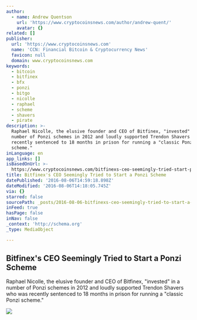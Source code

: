 ```yaml
---
author:
  - name: Andrew Quentson
    url: 'https://www.cryptocoinsnews.com/author/andrew-quent/'
    avatar: {}
related: []
publisher:
  url: 'https://www.cryptocoinsnews.com'
  name: 'CCN: Financial Bitcoin & Cryptocurrency News'
  favicon: null
  domain: www.cryptocoinsnews.com
keywords:
  - bitcoin
  - bitfinex
  - bfx
  - ponzi
  - bitgo
  - nicolle
  - raphael
  - scheme
  - shavers
  - pirate
description: >-
  Raphael Nicolle, the elusive founder and CEO of Bitfinex, "invested" in a
  number of Ponzi schemes in 2012 and loudly supported Trendon Shavers who was
  recently sentenced to 18 months in prison for running a "classic Ponzi
  scheme."
inLanguage: en
app_links: []
isBasedOnUrl: >-
  https://www.cryptocoinsnews.com/bitfinexs-ceo-seemingly-tried-start-ponzi-scheme/
title: Bitfinex's CEO Seemingly Tried to Start a Ponzi Scheme
datePublished: '2016-08-06T14:59:18.898Z'
dateModified: '2016-08-06T14:18:05.745Z'
via: {}
starred: false
sourcePath: _posts/2016-08-06-bitfinexs-ceo-seemingly-tried-to-start-a-ponzi-scheme.md
inFeed: true
hasPage: false
inNav: false
_context: 'http://schema.org'
_type: MediaObject

---
```

<article style=""><h1>Bitfinex's CEO Seemingly Tried to Start a Ponzi Scheme</h1><p>Raphael Nicolle, the elusive founder and CEO of Bitfinex, "invested" in a number of Ponzi schemes in 2012 and loudly supported Trendon Shavers who was recently sentenced to 18 months in prison for running a "classic Ponzi scheme."</p><img src="https://www.cryptocoinsnews.com/wp-content/uploads/2014/11/bitcoin-is-not-a-ponzi-scheme.jpg" /></article>